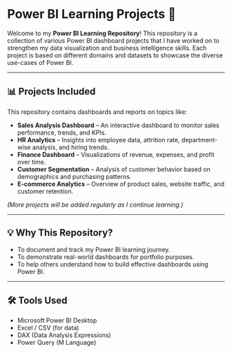 # Power BI Learning Projects 🚀

Welcome to my **Power BI Learning Repository**! This repository is a collection of various Power BI dashboard projects that I have worked on to strengthen my data visualization and business intelligence skills. Each project is based on different domains and datasets to showcase the diverse use-cases of Power BI.

---

## 📊 Projects Included

This repository contains dashboards and reports on topics like:

* **Sales Analysis Dashboard** – An interactive dashboard to monitor sales performance, trends, and KPIs.
* **HR Analytics** – Insights into employee data, attrition rate, department-wise analysis, and hiring trends.
* **Finance Dashboard** – Visualizations of revenue, expenses, and profit over time.
* **Customer Segmentation** – Analysis of customer behavior based on demographics and purchasing patterns.
* **E-commerce Analytics** – Overview of product sales, website traffic, and customer retention.

*(More projects will be added regularly as I continue learning.)*

---

## 💡 Why This Repository?

* To document and track my Power BI learning journey.
* To demonstrate real-world dashboards for portfolio purposes.
* To help others understand how to build effective dashboards using Power BI.

---

## 🛠 Tools Used

* Microsoft Power BI Desktop
* Excel / CSV (for data)
* DAX (Data Analysis Expressions)
* Power Query (M Language)

